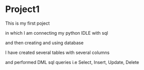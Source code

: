 # Project1
This is my first poject

in which I am connecting my python IDLE with sql

and then creating and using database

I have created several tables with several columns

and performed DML sql queries i.e Select, Insert, Update, Delete
